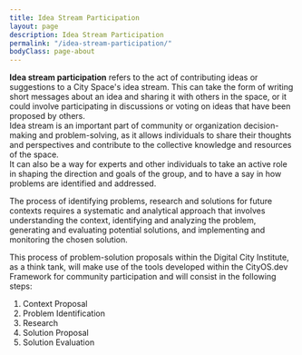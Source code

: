 ```yaml
---
title: Idea Stream Participation
layout: page
description: Idea Stream Participation
permalink: "/idea-stream-participation/"
bodyClass: page-about
---
```


**Idea stream participation** refers to the act of contributing ideas or suggestions to a City Space's idea stream. This can take the form of writing short messages about an idea and sharing it with others in the space, or it could involve participating in discussions or voting on ideas that have been proposed by others.       
Idea stream is an important part of community or organization decision-making and problem-solving, as it allows individuals to share their thoughts and perspectives and contribute to the collective knowledge and resources of the space.      
It can also be a way for experts and other individuals to take an active role in shaping the direction and goals of the group, and to have a say in how problems are identified and addressed.

The process of identifying problems, research and solutions for future contexts requires a systematic and analytical approach that involves understanding the context, identifying and analyzing the problem, generating and evaluating potential solutions, and implementing and monitoring the chosen solution.      

This process of problem-solution proposals within the Digital City Institute, as a think tank, will make use of the tools developed within the CityOS.dev Framework for community participation and will consist in the following steps: 


1. Context Proposal
2. Problem Identification
2. Research
3. Solution Proposal
4. Solution Evaluation

